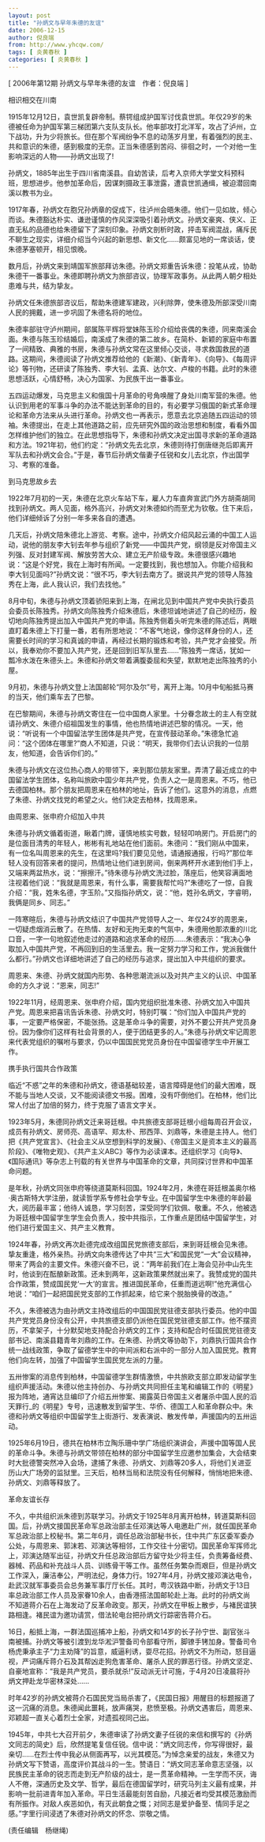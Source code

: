 ```yaml
---
layout: post
title: "孙炳文与早年朱德的友谊"
date: 2006-12-15
author: 倪良端
from: http://www.yhcqw.com/
tags: [ 炎黄春秋 ]
categories: [ 炎黄春秋 ]
---
```



[ 2006年第12期 孙炳文与早年朱德的友谊　作者：倪良端 ]

相识相交在川南


1915年12月12日，袁世凯复辟帝制。蔡锷组成护国军讨伐袁世凯。年仅29岁的朱德被任命为护国军第三梯团第六支队支队长。他率部攻打北洋军，攻占了泸州，立下战功，升为少将旅长。但在那个军阀纷争不息的动荡岁月里，有着强烈的民主、共和意识的朱德，感到极度的无奈。正当朱德感到苦闷、徘徊之时，一个对他一生影响深远的人物——孙炳文出现了!


孙炳文，1885年出生于四川省南溪县。自幼苦读，后考入京师大学堂文科预科班，思想进步。他参加革命后，因谋刺摄政王事泄露，遭袁世凯通缉，被迫潜回南溪以教书为业。


1917年春，孙炳文在胞兄孙炳章的促成下，往泸州会晤朱德。他们一见如故，倾心而谈。朱德豁达朴实、谦逊谨慎的作风深深吸引着孙炳文。孙炳文豪爽、侠义、正直无私的品德也给朱德留下了深刻印象。孙炳文剖析时政，抨击军阀混战，痛斥民不聊生之现实，详细介绍当今兴起的新思想、新文化……颇富见地的一席谈话，使朱德茅塞顿开，相见恨晚。


数月后，孙炳文来到靖国军旅部拜访朱德。孙炳文郑重告诉朱德：投笔从戎，协助朱德干一番事业。朱德即聘孙炳文为旅部咨议，协理军政事务。从此两人朝夕相处患难与共，结为挚友。

孙炳文任朱德旅部咨议后，帮助朱德建军建政，兴利除弊，使朱德及所部深受川南人民的拥戴，进一步巩固了朱德名将的地位。


朱德率部驻守泸州期间，部属陈平辉将堂妹陈玉珍介绍给丧偶的朱德，同来南溪会面。朱德与陈玉珍结婚后，南溪成了朱德的第二故乡。在简朴、新颖的家庭中布置了一间精致、典雅的书房，朱德与孙炳文常在这里倾心交谈，寻求救国救民的道路。这期间，朱德阅读了孙炳文推荐给他的《新潮》、《新青年》、《向导》、《每周评论》等刊物，还研读了陈独秀、李大钊、孟真、达尔文、卢梭的书籍。此时的朱德思想活跃，心情舒畅，决心为国家、为民族干出一番事业。


五四运动爆发，马克思主义和俄国十月革命的号角唤醒了身处川南军营的朱德。他认识到用老的军事斗争的办法不能达到革命的目的，有必要学习俄国的新式革命理论和革命方法来从头进行革命。孙炳文也一再表示，愿意去北京追随五四运动的领袖。朱德提出，在走上其他道路之前，应先研究外国的政治思想和制度，看看外国怎样维护他们的独立。在此思想指导下，朱德和孙炳文决定出国寻求新的革命道路和方法。1921年初，他们约定：“孙炳文先去北京，朱德则待打倒唐继尧后即离开军队去和孙炳文会合。”于是，春节后孙炳文偕妻子任锐和女儿去北京，作出国学习、考察的准备。

到马克思故乡去


1922年7月初的一天，朱德在北京火车站下车，雇人力车直奔宣武门外方胡斋胡同找到孙炳文。两人见面，格外高兴，孙炳文对朱德如约而至尤为钦敬。住下来后，他们详细倾诉了分别一年多来各自的遭遇。


几天后，孙炳文陪朱德北上游览、考察。途中，孙炳文介绍风起云涌的中国工人运动，说他的朋友李大钊去年参与组织了新党——中国共产党，纲领是反对帝国主义列强、反对封建军阀、解放劳苦大众、建立无产阶级专政。朱德很感兴趣地说：“这是个好党，我在上海时有所闻。一定要找到，我也想加入。你能介绍我和李大钊见面吗?”孙炳文说：“很不巧，李大钊去南方了。据说共产党的领导人陈独秀在上海，此人我认识，我们去找他。”


8月中旬，朱德与孙炳文顶着骄阳来到上海，在闸北见到中国共产党中央执行委员会委员长陈独秀。孙炳文向陈独秀介绍朱德后，朱德坦诚地讲述了自己的经历，殷切地向陈独秀提出加入中国共产党的申请。陈独秀侧着头听完朱德的陈述后，两眼直盯着朱德上下打量一番，若有所思地说：“不客气地说，像你这样身份的人，还需要长时间的学习和真诚的申请，再经过长期的锻炼和考验，共产党才会接受。所以，我奉劝你不要加入共产党，还是回到旧军队里去……”陈独秀一席话，犹如一瓢冷水泼在朱德头上。朱德和孙炳文带着满腹委屈和失望，默默地走出陈独秀的小屋。

9月初，朱德与孙炳文登上法国邮轮“阿尔及尔”号，离开上海。10月中旬船抵马赛的当天，他们乘车去了巴黎。


在巴黎期间，朱德与孙炳文寄住在一位中国商人家里。十分眷念故土的主人有空就请孙炳文、朱德介绍祖国发生的事情，他也热情地讲述巴黎的情况。一天，他说：“听说有一个中国留法学生团体是共产党，在宣传鼓动革命。”朱德急忙追问：“这个团体在哪里?”商人不知道，只说：“明天，我带你们去认识我的一位朋友，他知道，会告诉你们的。”


朱德与孙炳文在这位热心商人的带领下，来到那位朋友家里。弄清了最近成立的中国留法学生团体，名称叫旅欧中国少年共产党，负责人之一是周恩来。不巧，他已去德国柏林。那个朋友把周恩来在柏林的地址，告诉了他们。这意外的消息，点燃了朱德、孙炳文找党的希望之火。他们决定去柏林，找周恩来。

由周恩来、张申府介绍加入中共


朱德与孙炳文循着街道，瞅着门牌，谨慎地核实号数，轻轻叩响房门。开启房门的是位面目清秀的年轻人，彬彬有礼地站在他们面前。朱德问：“我们刚从中国来，有一位名叫周恩来的先生，在这里吗?我们要见见他，请通报通报，行吗?”那位年轻人没有回答来者的提问，热情地让他们进到房间，倒来两杯开水递到他们手上，又端来两盆热水，说：“擦擦汗。”待朱德与孙炳文洗过脸，落座后，他笑容满面地注视着他们说：“我就是周恩来，有什么事，需要我帮忙吗?”朱德吃了一惊，自我介绍：“我，姓朱名德，字玉阶。”又指指孙炳文，说：“他，姓孙名炳文，字睿明，我俩是同乡、同志。”


一阵寒暄后，朱德与孙炳文结识了中国共产党领导人之一、年仅24岁的周恩来，一切疑虑烟消云散了。在热情、友好和无拘无束的气氛中，朱德用他那浓重的川北口音，一字一句地叙述他走过的道路和追求革命的经历……朱德表示：“我决心争取加入中国共产党，不再回到旧的生活里去。我一定努力学习和工作，党派我做什么都行。”孙炳文也详细地讲述了自己的经历与追求，提出加入中共组织的要求。

周恩来、朱德、孙炳文就国内形势、各种思潮流派以及对共产主义的认识、中国革命的方久才说：“恩来，同志!”


1922年11月，经周恩来、张申府介绍，国内党组织批准朱德、孙炳文加入中国共产党。周恩来把喜讯告诉朱德、孙炳文时，特别叮嘱：“你们加入中国共产党的事，一定要严格保密，不能张扬。这是革命斗争的需要，对外不要公开共产党员身份。因为像你们这样有社会背景的人，便于团结更多的人。”朱德与孙炳文牢记周恩来代表党组织的嘱咐与要求，仍以中国国民党党员身份在中国留德学生中开展工作。

携手执行国共合作政策


临近“不惑”之年的朱德和孙炳文，德语基础较差，语言障碍是他们的最大困难，既不能与当地人交谈，又不能阅读德文书报。困难，没有吓倒他们。在柏林，他们比常人付出了加倍的努力，终于克服了语言文字关。


1923年5月，朱德同孙炳文迁来哥廷根。中共旅德支部哥廷根小组每周召开会议，成员有孙炳文、房师亮、高语罕、郑太朴、邢西萍、刘鼎等，朱德是主持人。他们把《共产党宣言》、《社会主义从空想到科学的发展》、《帝国主义是资本主义的最高阶段》、《唯物史观》、《共产主义ABC》等作为必读课本。还组织学习《向导》、《国际通讯》等杂志上刊载的有关世界与中国革命的文章，共同探讨世界和中国革命问题。


是年秋，孙炳文同张申府等绕道莫斯科回国。1924年2月，朱德在哥廷根盖奥尔格·奥古斯特大学注册，就读哲学系专修社会学专业。在中国留学生中朱德的年龄最大，阅历最丰富；他待人诚恳，学习刻苦，深受同学们钦佩、敬重。不久，他被选为哥廷根中国留学生学生会负责人，按中共指示，工作重点是团结中国留学生，对他们进行爱国主义、共产主义教育。


1924年春，孙炳文再次赴德完成改组国民党旅德支部后，来到哥廷根会见朱德。挚友重逢，格外亲热。孙炳文向朱德传达了中共“三大”和国民党“一大”会议精神，带来了两会的主要文件。朱德兴奋不已，说：“两年前我们在上海会见孙中山先生时，他谈到在酝酿新政策。还未到两年，这新政策果然就出来了。我赞成党的国共合作政策，赞成国民党‘一大’的宣言。推进国民革命，任重而道远啊!”他充满信心地说：“咱们一起把国民党支部的工作抓起来，给它来个脱胎换骨的改造。”


不久，朱德被选为由孙炳文主持改组后的中国国民党驻德支部执行委员。他的中国共产党党员身份没有公开，中共旅德支部仍派他在国民党驻德支部工作。他不摆资历，不拿架子，十分默契地支持配合孙炳文的工作；支持和配合时任国民党驻德支部书记、南溪县籍青年刘鼎的工作。在朱德、孙炳文等协助下，刘鼎执行国共合作统一战线政策，争取了留德学生中的中间派和右派中的一部分人加入国民党。教育他们向左转，加强了中国留学生国民党左派的力量。


五卅惨案的消息传到柏林，中国留德学生群情激愤，中共旅欧支部立即发动留学生组织声援活动。朱德以他主持创办、与孙炳文共同担任主笔和编辑工作的《明星》报为阵地，通宵达旦编印了介绍五卅惨案、揭露英日帝国主义者屠杀中国人民的滔天罪行_的《明星》专号，迅速散发到留学生、华侨、德国工人和革命群众中。朱德和孙炳文等组织中国留学生上街游行、发表演说、散发传单，声援国内的五卅运动。


1925年6月19日，德共在柏林市立陶乐珊中学广场组织演讲会，声援中国等国人民的革命斗争。朱德与孙炳文带领在柏林的部分中国留学生应邀参加集会，大会结束时大批德警突然冲入会场，逮捕了朱德、孙炳文、刘鼎等20多人，将他们关进亚历山大广场旁的监狱里。三天后，柏林当局和法院没有任何解释，悄悄地把朱德、孙炳文、刘鼎等释放了。

革命友谊长存


不久，中共组织派朱德到苏联学习。孙炳文于1925年8月离开柏林，转道莫斯科回国。后，孙炳文接国民革命军总政治部主任邓演达等人电邀赴广州，就任国民革命军总政治部上校秘书。第二年6月，调任总政治部秘书长，住中共广东区委军委办公处，与周恩来、郭沫若、邓演达等相邻，工作交往十分密切。国民革命军挥师北上，邓演达随军出征，孙炳文升任总政治部后方留守处少将主任，负责筹备经费、器械、药品和补充战斗人员、训练骨干等工作。虽然任务繁杂而艰巨，但是孙炳文工作深入，廉洁奉公，严明法纪，身体力行。1927年4月，孙炳文接邓演达电令，赴武汉就军事委员会总务兼军事厅厅长任。其时，粤汉铁路中断，孙炳文于13日率总政治部工作人员及家眷10余人，由香港搭法国邮轮赴上海。此时的孙炳文尚不知道蒋介石在上海发动了反革命政变。那天，孙炳文在甲板上散步，与褚民谊狭路相逢。褚民谊为邀功请赏，借法轮电台把孙炳文行踪密告蒋介石。


16日，船抵上海，一群法国巡捕冲上船，孙炳文和14岁的长子孙宁世、副官张斗南被捕。孙炳文等被引渡到龙华淞沪警备司令部看守所，脚镣手铐加身。警备司令杨虎秉承主子“力主劝降”的旨意，威逼利诱，耍尽花招。孙炳文不为所动，怒目逼视，严词痛斥蒋介石及其帮凶走狗危害革命、屠杀人民的罪恶行径。孙炳文坚定、自豪地宣称：“我是共产党员，要杀就杀!”反动派无计可施，于4月20日凌晨将孙炳文押赴龙华密林深处……


时年42岁的孙炳文被蒋介石国民党当局杀害了，《民国日报》用醒目的标题报道了这一沉痛的消息。朱德闻此噩耗，放声痛哭，悲愤至极。孙炳文遇害后，周恩来、邓颖超一直关心着烈士全家，对遗孤视同己出。


1945年，中共七大召开前夕，朱德审读了孙炳文妻子任锐的来信和撰写的《孙炳文同志的简史》后，欣然提笔复信任锐。信中说：“炳文同志传，你写得很好，最亲切……在烈士传中我必从侧面再写，以光其模范。”为悼念亲爱的战友，朱德又为孙炳文写下赞语，高度评价其战斗的一生。赞语日：“炳文同志革命意志坚强，以民族民主革命的锐志而走到无产阶级的战士，是一贯革命精神。一生学而不厌，诲人不倦，深通历史及文学、哲学，最后在德国留学时，研究马列主义最有成果，并影响一批前进青年加入革命。平日生活最能刻苦自励，凡接近者均受其模范激励而有所振作。对敌人疾恶如仇，有灭此朝食之慨；对同志是爱护备至、情同手足之感。”字里行间浸透了朱德对孙炳文的怀念、崇敬之情。

(责任编辑　杨继绳)


